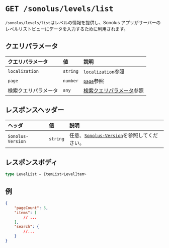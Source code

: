 # `GET /sonolus/levels/list`

`/sonolus/levels/list`はレベルの情報を提供し、Sonolus アプリがサーバーのレベルリストビューにデータを入力するために利用されます。

## クエリパラメータ

| クエリパラメータ     | 値       | 説明                                                                    |
| :------------------- | :------- | :---------------------------------------------------------------------- |
| `localization`       | `string` | [`localization`](../query-parameters/localization)参照                  |
| `page`               | `number` | [`page`](../query-parameters/page)参照                                  |
| 検索クエリパラメータ | `any`    | [検索クエリパラメータ](../query-parameters/search-query-parameters)参照 |

## レスポンスヘッダー

| ヘッダ            | 値       | 説明                                                                      |
| :---------------- | :------- | :------------------------------------------------------------------------ |
| `Sonolus-Version` | `string` | 任意、[`Sonolus-Version`](../headers/sonolus-version)を参照してください。 |

## レスポンスボディ

```ts
type LevelList = ItemList<LevelItem>
```

## 例

```json
{
    "pageCount": 5,
    "items": [
        // ...
    ],
    "search": {
        //...
    }
}
```
